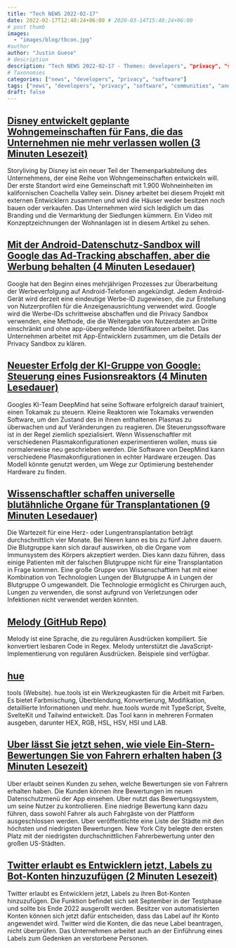 ```yaml
---
title: "Tech NEWS 2022-02-17"
date: 2022-02-17T12:40:24+06:00 # 2020-03-14T15:40:24+06:00
# post thumb
images:
  - "images/blog/tbcon.jpg"
#author
author: "Justin Guese"
# description
description: "Tech NEWS 2022-02-17 - Themen: developers", "privacy", "software"
# Taxonomies
categories: ["news", "developers", "privacy", "software"]
tags: ["news", "developers", "privacy", "software", "communities", "android", "google"]
draft: false
---
```


## [Disney entwickelt geplante Wohngemeinschaften für Fans, die das Unternehmen nie mehr verlassen wollen (3 Minuten Lesezeit)](https://www.theverge.com/2022/2/16/22937210/disney-residential-communities-storyliving-cotino-planned-town)

 Storyliving by Disney ist ein neuer Teil der Themenparkabteilung des Unternehmens, der eine Reihe von Wohngemeinschaften entwickeln will. Der erste Standort wird eine Gemeinschaft mit 1.900 Wohneinheiten im kalifornischen Coachella Valley sein. Disney arbeitet bei diesem Projekt mit externen Entwicklern zusammen und wird die Häuser weder besitzen noch bauen oder verkaufen. Das Unternehmen wird sich lediglich um das Branding und die Vermarktung der Siedlungen kümmern. Ein Video mit Konzeptzeichnungen der Wohnanlagen ist in diesem Artikel zu sehen.

## [Mit der Android-Datenschutz-Sandbox will Google das Ad-Tracking abschaffen, aber die Werbung behalten (4 Minuten Lesedauer)](https://www.theverge.com/2022/2/16/22937297/android-privacy-sandbox-google-apple-facebook-ad-tracking)

 Google hat den Beginn eines mehrjährigen Prozesses zur Überarbeitung der Werbeverfolgung auf Android-Telefonen angekündigt. Jedem Android-Gerät wird derzeit eine eindeutige Werbe-ID zugewiesen, die zur Erstellung von Nutzerprofilen für die Anzeigenausrichtung verwendet wird. Google wird die Werbe-IDs schrittweise abschaffen und die Privacy Sandbox verwenden, eine Methode, die die Weitergabe von Nutzerdaten an Dritte einschränkt und ohne app-übergreifende Identifikatoren arbeitet. Das Unternehmen arbeitet mit App-Entwicklern zusammen, um die Details der Privacy Sandbox zu klären.

## [Neuester Erfolg der KI-Gruppe von Google: Steuerung eines Fusionsreaktors (4 Minuten Lesedauer)](https://arstechnica.com/science/2022/02/latest-success-from-googles-ai-group-controlling-a-fusion-reactor/)

 Googles KI-Team DeepMind hat seine Software erfolgreich darauf trainiert, einen Tokamak zu steuern. Kleine Reaktoren wie Tokamaks verwenden Software, um den Zustand des in ihnen enthaltenen Plasmas zu überwachen und auf Veränderungen zu reagieren. Die Steuerungssoftware ist in der Regel ziemlich spezialisiert. Wenn Wissenschaftler mit verschiedenen Plasmakonfigurationen experimentieren wollen, muss sie normalerweise neu geschrieben werden. Die Software von DeepMind kann verschiedene Plasmakonfigurationen in echter Hardware erzeugen. Das Modell könnte genutzt werden, um Wege zur Optimierung bestehender Hardware zu finden.

## [Wissenschaftler schaffen universelle blutähnliche Organe für Transplantationen (9 Minuten Lesedauer)](https://interestingengineering.com/universal-blood-type-organs)

 Die Wartezeit für eine Herz- oder Lungentransplantation beträgt durchschnittlich vier Monate. Bei Nieren kann es bis zu fünf Jahre dauern. Die Blutgruppe kann sich darauf auswirken, ob die Organe vom Immunsystem des Körpers akzeptiert werden. Dies kann dazu führen, dass einige Patienten mit der falschen Blutgruppe nicht für eine Transplantation in Frage kommen. Eine große Gruppe von Wissenschaftlern hat mit einer Kombination von Technologien Lungen der Blutgruppe A in Lungen der Blutgruppe O umgewandelt. Die Technologie ermöglicht es Chirurgen auch, Lungen zu verwenden, die sonst aufgrund von Verletzungen oder Infektionen nicht verwendet werden könnten.

## [Melody (GitHub Repo)](https://github.com/yoav-lavi/melody)

 Melody ist eine Sprache, die zu regulären Ausdrücken kompiliert. Sie konvertiert lesbaren Code in Regex. Melody unterstützt die JavaScript-Implementierung von regulären Ausdrücken. Beispiele sind verfügbar.

## [hue](https://hue.tools/?format=hex)

tools (Website). hue.tools ist ein Werkzeugkasten für die Arbeit mit Farben. Es bietet Farbmischung, Überblendung, Konvertierung, Modifikation, detaillierte Informationen und mehr. hue.tools wurde mit TypeScript, Svelte, SvelteKit und Tailwind entwickelt. Das Tool kann in mehreren Formaten ausgeben, darunter HEX, RGB, HSL, HSV, HSI und LAB.

## [Uber lässt Sie jetzt sehen, wie viele Ein-Stern-Bewertungen Sie von Fahrern erhalten haben (3 Minuten Lesezeit)](https://www.theverge.com/2022/2/16/22935861/uber-five-star-rating-breakdown-customers-privacy?scrolla=5eb6d68b7fedc32c19ef33b4)

 Uber erlaubt seinen Kunden zu sehen, welche Bewertungen sie von Fahrern erhalten haben. Die Kunden können ihre Bewertungen im neuen Datenschutzmenü der App einsehen. Uber nutzt das Bewertungssystem, um seine Nutzer zu kontrollieren. Eine niedrige Bewertung kann dazu führen, dass sowohl Fahrer als auch Fahrgäste von der Plattform ausgeschlossen werden. Uber veröffentlichte eine Liste der Städte mit den höchsten und niedrigsten Bewertungen. New York City belegte den ersten Platz mit der niedrigsten durchschnittlichen Fahrerbewertung unter den großen US-Städten.

## [Twitter erlaubt es Entwicklern jetzt, Labels zu Bot-Konten hinzuzufügen (2 Minuten Lesezeit)](https://www.theverge.com/2022/2/16/22937435/twitter-labels-automated-bot-accounts)

 Twitter erlaubt es Entwicklern jetzt, Labels zu ihren Bot-Konten hinzuzufügen. Die Funktion befindet sich seit September in der Testphase und sollte bis Ende 2022 ausgerollt werden. Besitzer von automatisierten Konten können sich jetzt dafür entscheiden, dass das Label auf ihr Konto angewendet wird. Twitter wird die Konten, die das neue Label beantragen, nicht überprüfen. Das Unternehmen arbeitet auch an der Einführung eines Labels zum Gedenken an verstorbene Personen.

